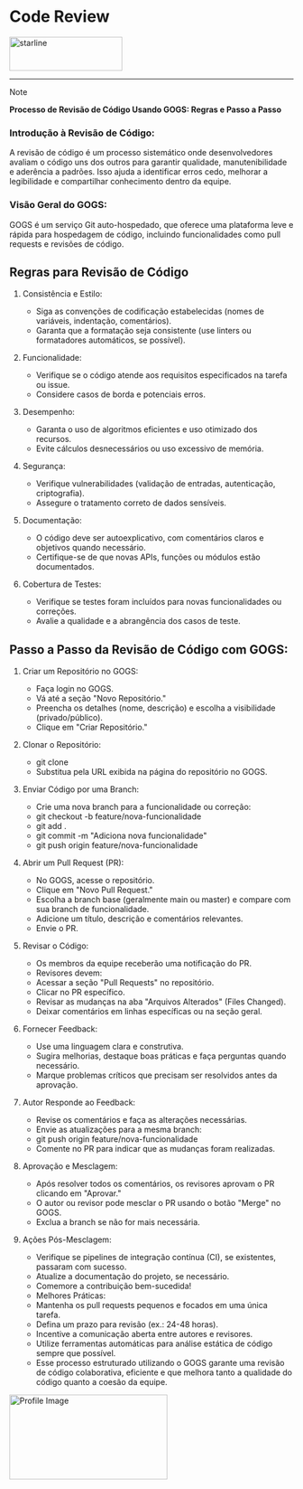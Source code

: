 
# Code Review
<span style="display: flex; align-items: center;"> 
  <a href="https://sebraepr.com.br">
    <img src="https://firebasestorage.googleapis.com/v0/b/natureatoz-5286d.appspot.com/o/images%2Fstars.png?alt=media"     
        alt="starline" width="200" height="60">
 </a>
</span>
 
---

> [!NOTE]
> **Processo de Revisão de Código Usando GOGS: Regras e Passo a Passo**
 
### Introdução à Revisão de Código:
A revisão de código é um processo sistemático onde desenvolvedores avaliam o código uns dos outros para garantir qualidade, manutenibilidade e aderência a padrões. Isso ajuda a identificar erros cedo, melhorar a legibilidade e compartilhar conhecimento dentro da equipe.

### Visão Geral do GOGS:
GOGS é um serviço Git auto-hospedado, que oferece uma plataforma leve e rápida para hospedagem de código, incluindo funcionalidades como pull requests e revisões de código.

## Regras para Revisão de Código

1. Consistência e Estilo:
    * Siga as convenções de codificação estabelecidas (nomes de variáveis, indentação, comentários).
    * Garanta que a formatação seja consistente (use linters ou formatadores automáticos, se possível).

2. Funcionalidade:
    * Verifique se o código atende aos requisitos especificados na tarefa ou issue.
    * Considere casos de borda e potenciais erros.

3. Desempenho:
    * Garanta o uso de algoritmos eficientes e uso otimizado dos recursos.
    * Evite cálculos desnecessários ou uso excessivo de memória.

4. Segurança:
    * Verifique vulnerabilidades (validação de entradas, autenticação, criptografia).
    * Assegure o tratamento correto de dados sensíveis.

5. Documentação:
    * O código deve ser autoexplicativo, com comentários claros e objetivos quando necessário.
    * Certifique-se de que novas APIs, funções ou módulos estão documentados.

6. Cobertura de Testes:
    * Verifique se testes foram incluídos para novas funcionalidades ou correções.
    * Avalie a qualidade e a abrangência dos casos de teste.
  
  
## Passo a Passo da Revisão de Código com GOGS:
1. Criar um Repositório no GOGS:
    * Faça login no GOGS.
    * Vá até a seção "Novo Repositório."
    * Preencha os detalhes (nome, descrição) e escolha a visibilidade (privado/público).
    * Clique em "Criar Repositório."
      
2. Clonar o Repositório:
    * git clone <url-do-repositorio>
    * Substitua <url-do-repositorio> pela URL exibida na página do repositório no GOGS.
      
3. Enviar Código por uma Branch:
    * Crie uma nova branch para a funcionalidade ou correção:
    * git checkout -b feature/nova-funcionalidade
    * git add .
    * git commit -m "Adiciona nova funcionalidade"
    * git push origin feature/nova-funcionalidade
      
4. Abrir um Pull Request (PR):
    * No GOGS, acesse o repositório.
    * Clique em "Novo Pull Request."
    * Escolha a branch base (geralmente main ou master) e compare com sua branch de funcionalidade.
    * Adicione um título, descrição e comentários relevantes.
    * Envie o PR.
      
5. Revisar o Código:
    * Os membros da equipe receberão uma notificação do PR.
    * Revisores devem:
    * Acessar a seção "Pull Requests" no repositório.
    * Clicar no PR específico.
    * Revisar as mudanças na aba "Arquivos Alterados" (Files Changed).
    * Deixar comentários em linhas específicas ou na seção geral.
      
6. Fornecer Feedback:
    * Use uma linguagem clara e construtiva.
    * Sugira melhorias, destaque boas práticas e faça perguntas quando necessário.
    * Marque problemas críticos que precisam ser resolvidos antes da aprovação.
      
7. Autor Responde ao Feedback:
    * Revise os comentários e faça as alterações necessárias.
    * Envie as atualizações para a mesma branch:
    * git push origin feature/nova-funcionalidade
    * Comente no PR para indicar que as mudanças foram realizadas.
      
8. Aprovação e Mesclagem:
    * Após resolver todos os comentários, os revisores aprovam o PR clicando em "Aprovar."
    * O autor ou revisor pode mesclar o PR usando o botão "Merge" no GOGS.
    * Exclua a branch se não for mais necessária.
      
9. Ações Pós-Mesclagem:
    * Verifique se pipelines de integração contínua (CI), se existentes, passaram com sucesso.
    * Atualize a documentação do projeto, se necessário.
    * Comemore a contribuição bem-sucedida!
    * Melhores Práticas:
    * Mantenha os pull requests pequenos e focados em uma única tarefa.
    * Defina um prazo para revisão (ex.: 24-48 horas).
    * Incentive a comunicação aberta entre autores e revisores.
    * Utilize ferramentas automáticas para análise estática de código sempre que possível.
    * Esse processo estruturado utilizando o GOGS garante uma revisão de código colaborativa, eficiente e que melhora tanto a qualidade do código quanto a coesão da equipe.
 
<img src="https://transparencia.sebrae.com.br/static/media/slogo-azul.97b61ad7.png" alt="Profile Image" width="280" height="150">
